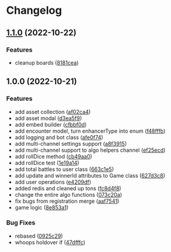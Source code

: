 # Changelog

## [1.1.0](https://github.com/ShoGinn/daruma-bot/compare/v1.0.0...v1.1.0) (2022-10-22)


### Features

* cleanup boards ([8181cea](https://github.com/ShoGinn/daruma-bot/commit/8181ceaf21216ff262870cfe730ff3eb9e69f6a8))

## 1.0.0 (2022-10-21)


### Features

* add asset collection ([af02ca4](https://github.com/ShoGinn/daruma-bot/commit/af02ca4499f3960071d14834e1e8ca4532c08cd8))
* add asset modal ([d3ea5f9](https://github.com/ShoGinn/daruma-bot/commit/d3ea5f9255120df374e153036fd09330276fad60))
* add embed builder ([cfbbf0d](https://github.com/ShoGinn/daruma-bot/commit/cfbbf0d3c791bd92ebbdc52c62837d7828fabe42))
* add encounter model, turn enhancerType into enum ([f48fffb](https://github.com/ShoGinn/daruma-bot/commit/f48fffb722c1e88d34f2f813547de0509ccc47c7))
* add logging and bot class ([afe0f74](https://github.com/ShoGinn/daruma-bot/commit/afe0f74103a85ae123663c1d183c0bef6cb4f9c1))
* add multi-channel settings support ([a8f3915](https://github.com/ShoGinn/daruma-bot/commit/a8f391573f6914bc16c7ec2569e373d915878264))
* add multi-channel support to algo helpers channel ([ef25ecd](https://github.com/ShoGinn/daruma-bot/commit/ef25ecd065eaa20396aa918d5f0925e0d14e3ca9))
* add rollDice method ([cb49aa0](https://github.com/ShoGinn/daruma-bot/commit/cb49aa0564459df233d1a1a40d45e38fbfd869cc))
* add rollDice test ([1e19a14](https://github.com/ShoGinn/daruma-bot/commit/1e19a14e5789a8ce4551b87d04169611689105c6))
* add total battles to user class ([663c1e5](https://github.com/ShoGinn/daruma-bot/commit/663c1e5db8e79f8bfe1f7380111810184008986d))
* add update and winnerId attributes to Game class ([627d3c8](https://github.com/ShoGinn/daruma-bot/commit/627d3c8733d3c484922eb7540153d2e730277fec))
* add user operations ([e4209df](https://github.com/ShoGinn/daruma-bot/commit/e4209df73c077770034391e0dc73a373867dfe27))
* added redis and cleaned up tons ([fc8d4f8](https://github.com/ShoGinn/daruma-bot/commit/fc8d4f87e7278b7cd18d295f2e122c50e7094659))
* change the entire algo functions ([073c20a](https://github.com/ShoGinn/daruma-bot/commit/073c20addd179b58b3b704341a51688e19218bd1))
* fix bugs from registration merge ([aaf7541](https://github.com/ShoGinn/daruma-bot/commit/aaf7541c2e2a59ce0d63c1613dbe3881392d476d))
* game logic ([8e853a1](https://github.com/ShoGinn/daruma-bot/commit/8e853a1c71dc8066c508eb8c0f38bf9d6f0319df))


### Bug Fixes

* rebased ([0925c29](https://github.com/ShoGinn/daruma-bot/commit/0925c29fb427ac4426231c07ff901b3e332c2a34))
* whoops holdover if ([47dfffc](https://github.com/ShoGinn/daruma-bot/commit/47dfffc0167865fea48ec7b06b072576b191710f))
